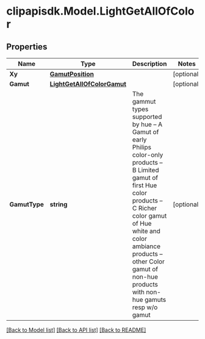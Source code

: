 # clipapisdk.Model.LightGetAllOfColor

## Properties

Name | Type | Description | Notes
------------ | ------------- | ------------- | -------------
**Xy** | [**GamutPosition**](GamutPosition.md) |  | [optional] 
**Gamut** | [**LightGetAllOfColorGamut**](LightGetAllOfColorGamut.md) |  | [optional] 
**GamutType** | **string** | The gammut types supported by hue – A Gamut of early Philips color-only products – B Limited gamut of first Hue color products – C Richer color gamut of Hue white and color ambiance products – other Color gamut of non-hue products with non-hue gamuts resp w/o gamut | [optional] 

[[Back to Model list]](../README.md#documentation-for-models) [[Back to API list]](../README.md#documentation-for-api-endpoints) [[Back to README]](../README.md)


